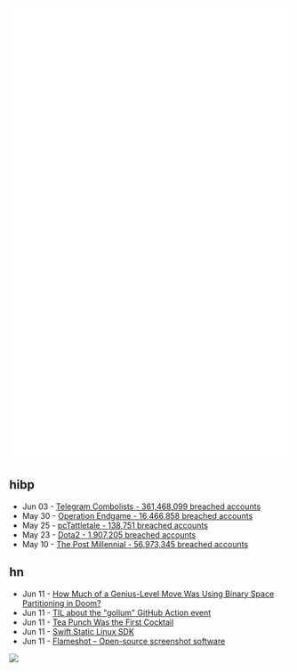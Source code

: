 ![Metrics](https://raw.githubusercontent.com/phixion/phixion/master/metrics.svg)

## hibp

<!--
for https://github.com/phixion/phixion/blob/main/.github/workflows/feeds.yml
-->
<!--START_SECTION:haveibeenpwnd-->
- Jun 03 - [Telegram Combolists - 361,468,099 breached accounts](https://haveibeenpwned.com/PwnedWebsites#Combolists%20Posted%20to%20Telegram)
- May 30 - [Operation Endgame - 16,466,858 breached accounts](https://haveibeenpwned.com/PwnedWebsites#OperationEndgame)
- May 25 - [pcTattletale - 138,751 breached accounts](https://haveibeenpwned.com/PwnedWebsites#pcTattletale)
- May 23 - [Dota2 - 1,907,205 breached accounts](https://haveibeenpwned.com/PwnedWebsites#Dota2)
- May 10 - [The Post Millennial - 56,973,345 breached accounts](https://haveibeenpwned.com/PwnedWebsites#ThePostMillennial)
<!--END_SECTION:haveibeenpwnd-->

## hn

<!--
for https://github.com/phixion/phixion/blob/main/.github/workflows/feeds.yml
-->
<!--START_SECTION:hn-->
- Jun 11 - [How Much of a Genius-Level Move Was Using Binary Space Partitioning in Doom?](https://twobithistory.org/2019/11/06/doom-bsp.html)
- Jun 11 - [TIL about the "gollum" GitHub Action event](https://docs.github.com/en/webhooks/webhook-events-and-payloads)
- Jun 11 - [Tea Punch Was the First Cocktail](https://www.atlasobscura.com/articles/tea-punch-was-the-first-cocktail)
- Jun 11 - [Swift Static Linux SDK](https://www.swift.org/documentation/articles/static-linux-getting-started.html)
- Jun 11 - [Flameshot – Open-source screenshot software](https://flameshot.org/)
<!--END_SECTION:hn-->

<!--
for https://yhype.me
-->
![](https://hit.yhype.me/github/profile?user_id=13013670)
